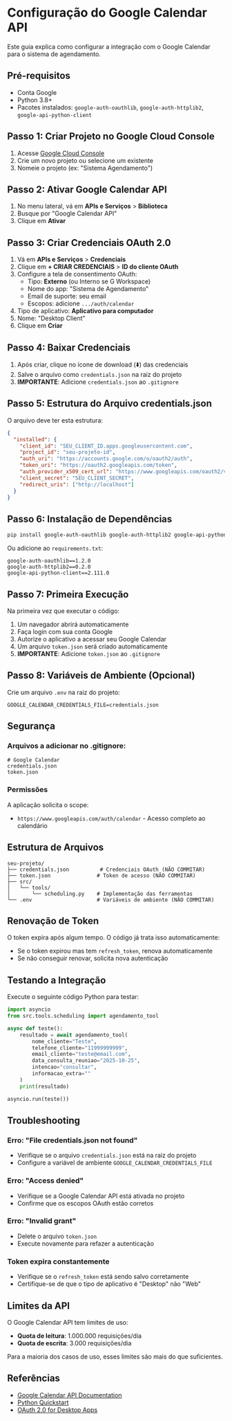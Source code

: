 # Configuração do Google Calendar API

Este guia explica como configurar a integração com o Google Calendar para o sistema de agendamento.

## Pré-requisitos

- Conta Google
- Python 3.8+
- Pacotes instalados: `google-auth-oauthlib`, `google-auth-httplib2`, `google-api-python-client`

## Passo 1: Criar Projeto no Google Cloud Console

1. Acesse [Google Cloud Console](https://console.cloud.google.com/)
2. Crie um novo projeto ou selecione um existente
3. Nomeie o projeto (ex: "Sistema Agendamento")

## Passo 2: Ativar Google Calendar API

1. No menu lateral, vá em **APIs e Serviços** > **Biblioteca**
2. Busque por "Google Calendar API"
3. Clique em **Ativar**

## Passo 3: Criar Credenciais OAuth 2.0

1. Vá em **APIs e Serviços** > **Credenciais**
2. Clique em **+ CRIAR CREDENCIAIS** > **ID do cliente OAuth**
3. Configure a tela de consentimento OAuth:
   - Tipo: **Externo** (ou Interno se G Workspace)
   - Nome do app: "Sistema de Agendamento"
   - Email de suporte: seu email
   - Escopos: adicione `.../auth/calendar`
4. Tipo de aplicativo: **Aplicativo para computador**
5. Nome: "Desktop Client"
6. Clique em **Criar**

## Passo 4: Baixar Credenciais

1. Após criar, clique no ícone de download (⬇️) das credenciais
2. Salve o arquivo como `credentials.json` na raiz do projeto
3. **IMPORTANTE**: Adicione `credentials.json` ao `.gitignore`

## Passo 5: Estrutura do Arquivo credentials.json

O arquivo deve ter esta estrutura:

```json
{
  "installed": {
    "client_id": "SEU_CLIENT_ID.apps.googleusercontent.com",
    "project_id": "seu-projeto-id",
    "auth_uri": "https://accounts.google.com/o/oauth2/auth",
    "token_uri": "https://oauth2.googleapis.com/token",
    "auth_provider_x509_cert_url": "https://www.googleapis.com/oauth2/v1/certs",
    "client_secret": "SEU_CLIENT_SECRET",
    "redirect_uris": ["http://localhost"]
  }
}
```

## Passo 6: Instalação de Dependências

```bash
pip install google-auth-oauthlib google-auth-httplib2 google-api-python-client
```

Ou adicione ao `requirements.txt`:

```
google-auth-oauthlib==1.2.0
google-auth-httplib2==0.2.0
google-api-python-client==2.111.0
```

## Passo 7: Primeira Execução

Na primeira vez que executar o código:

1. Um navegador abrirá automaticamente
2. Faça login com sua conta Google
3. Autorize o aplicativo a acessar seu Google Calendar
4. Um arquivo `token.json` será criado automaticamente
5. **IMPORTANTE**: Adicione `token.json` ao `.gitignore`

## Passo 8: Variáveis de Ambiente (Opcional)

Crie um arquivo `.env` na raiz do projeto:

```env
GOOGLE_CALENDAR_CREDENTIALS_FILE=credentials.json
```

## Segurança

### Arquivos a adicionar no .gitignore:

```gitignore
# Google Calendar
credentials.json
token.json
```

### Permissões

A aplicação solicita o scope:
- `https://www.googleapis.com/auth/calendar` - Acesso completo ao calendário

## Estrutura de Arquivos

```
seu-projeto/
├── credentials.json          # Credenciais OAuth (NÃO COMMITAR)
├── token.json               # Token de acesso (NÃO COMMITAR)
├── src/
│   └── tools/
│       └── scheduling.py    # Implementação das ferramentas
└── .env                     # Variáveis de ambiente (NÃO COMMITAR)
```

## Renovação de Token

O token expira após algum tempo. O código já trata isso automaticamente:
- Se o token expirou mas tem `refresh_token`, renova automaticamente
- Se não conseguir renovar, solicita nova autenticação

## Testando a Integração

Execute o seguinte código Python para testar:

```python
import asyncio
from src.tools.scheduling import agendamento_tool

async def teste():
    resultado = await agendamento_tool(
        nome_cliente="Teste",
        telefone_cliente="11999999999",
        email_cliente="teste@email.com",
        data_consulta_reuniao="2025-10-25",
        intencao="consultar",
        informacao_extra=""
    )
    print(resultado)

asyncio.run(teste())
```

## Troubleshooting

### Erro: "File credentials.json not found"
- Verifique se o arquivo `credentials.json` está na raiz do projeto
- Configure a variável de ambiente `GOOGLE_CALENDAR_CREDENTIALS_FILE`

### Erro: "Access denied"
- Verifique se a Google Calendar API está ativada no projeto
- Confirme que os escopos OAuth estão corretos

### Erro: "Invalid grant"
- Delete o arquivo `token.json`
- Execute novamente para refazer a autenticação

### Token expira constantemente
- Verifique se o `refresh_token` está sendo salvo corretamente
- Certifique-se de que o tipo de aplicativo é "Desktop" não "Web"

## Limites da API

O Google Calendar API tem limites de uso:
- **Quota de leitura**: 1.000.000 requisições/dia
- **Quota de escrita**: 3.000 requisições/dia

Para a maioria dos casos de uso, esses limites são mais do que suficientes.

## Referências

- [Google Calendar API Documentation](https://developers.google.com/calendar/api/guides/overview)
- [Python Quickstart](https://developers.google.com/calendar/api/quickstart/python)
- [OAuth 2.0 for Desktop Apps](https://developers.google.com/identity/protocols/oauth2/native-app)
